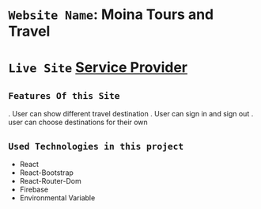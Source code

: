 # `Website Name`: Moina Tours and Travel
# `Live Site` [Service Provider](service-provider7.web.app) 

## `Features Of this Site`
. User can show different travel destination
. User can sign in and sign out
. user can choose destinations for their own

## `Used Technologies in this project`
* React
* React-Bootstrap
* React-Router-Dom
* Firebase
* Environmental Variable 

